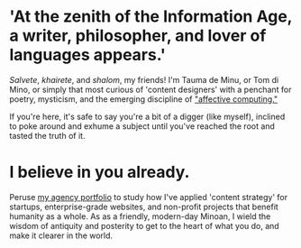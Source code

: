 # 'At the zenith of the Information Age, a writer, philosopher, and lover of languages appears.' 

*Salvete*, *khairete*, and *shalom*, my friends! I'm Tauma de Minu, or Tom di Mino, or simply that most curious of 'content designers' with a penchant for poetry, mysticism, and the emerging discipline of ["affective computing."](https://arxiv.org/abs/2302.09582) 

If you're here, it's safe to say you're a bit of a digger (like myself), inclined to poke around and exhume a subject until you've reached the root and tasted the truth of it. 

# I believe in you already.

Peruse [my agency portfolio](https://www.minoanmystery.org) to study how I've applied 'content strategy' for startups, enterprise-grade websites, and non-profit projects that benefit humanity as a whole. As as a friendly, modern-day Minoan, I wield the wisdom of antiquity and posterity to get to the heart of what you do, and make it clearer in the world.  
